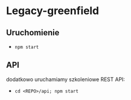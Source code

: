 # Legacy-greenfield

## Uruchomienie

- `npm start`

## API

dodatkowo uruchamiamy szkoleniowe REST API:

- `cd <REPO>/api; npm start`
